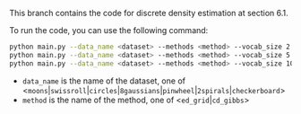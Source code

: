 This branch contains the code for discrete density estimation at section 6.1.

To run the code, you can use the following command:
```bash
python main.py --data_name <dataset> --methods <method> --vocab_size 2   # 2 states, 32 dimensions
python main.py --data_name <dataset> --methods <method> --vocab_size 5   # 5 states, 16 dimensions
python main.py --data_name <dataset> --methods <method> --vocab_size 10 --discrete_dim 12   # 10 states, 12 dimensions
```

* `data_name` is the name of the dataset, one of <`moons`|`swissroll`|`circles`|`8gaussians`|`pinwheel`|`2spirals`|`checkerboard`>
* `method` is the name of the method, one of <`ed_grid`|`cd_gibbs`>
